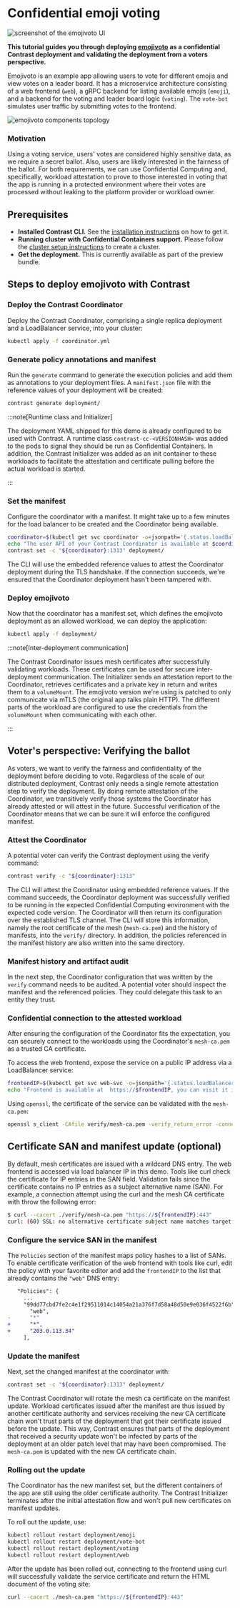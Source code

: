 # Confidential emoji voting

<!-- TODO(katexochen): create a screenshot with fixed format -->
![screenshot of the emojivoto UI](../_media/emoijvoto.png)

**This tutorial guides you through deploying [emojivoto](https://github.com/BuoyantIO/emojivoto) as a
confidential Contrast deployment and validating the deployment from a voters perspective.**

Emojivoto is an example app allowing users to vote for different emojis and view votes
on a leader board. It has a microservice architecture consisting of a
web frontend (`web`), a gRPC backend for listing available emojis (`emoji`), and a backend for
the voting and leader board logic (`voting`). The `vote-bot` simulates user traffic by submitting
votes to the frontend.

<!-- TODO(katexochen): recreate in our design -->
![emojivoto components topology](https://raw.githubusercontent.com/BuoyantIO/emojivoto/e490d5789086e75933a474b22f9723fbfa0b29ba/assets/emojivoto-topology.png)

### Motivation

Using a voting service, users' votes are considered highly sensitive data, as we require
a secret ballot. Also, users are likely interested in the fairness of the ballot. For
both requirements, we can use Confidential Computing and, specifically, workload attestation
to prove to those interested in voting that the app is running in a protected environment
where their votes are processed without leaking to the platform provider or workload owner.

## Prerequisites

- **Installed Contrast CLI.**
  See the [installation instructions](./../getting-started/install.md) on how to get it.
- **Running cluster with Confidential Containers support.**
  Please follow the [cluster setup instructions](./../getting-started/cluster-setup.md)
  to create a cluster.
- **Get the deployment.** This is currently available as part of the preview bundle.

## Steps to deploy emojivoto with Contrast

### Deploy the Contrast Coordinator

Deploy the Contrast Coordinator, comprising a single replica deployment and a
LoadBalancer service, into your cluster:

```sh
kubectl apply -f coordinator.yml
```

### Generate policy annotations and manifest

Run the `generate` command to generate the execution policies and add them as
annotations to your deployment files. A `manifest.json` file with the reference values
of your deployment will be created:

```sh
contrast generate deployment/
```

:::note[Runtime class and Initializer]

The deployment YAML shipped for this demo is already configured to be used with Contrast.
A runtime class `contrast-cc-<VERSIONHASH>` was added to the pods to signal they should be run
as Confidential Containers. In addition, the Contrast Initializer was added
as an init container to these workloads to facilitate the attestation and certificate pulling
before the actual workload is started.

:::

### Set the manifest

Configure the coordinator with a manifest. It might take up to a few minutes
for the load balancer to be created and the Coordinator being available.

```sh
coordinator=$(kubectl get svc coordinator -o=jsonpath='{.status.loadBalancer.ingress[0].ip}')
echo "The user API of your Contrast Coordinator is available at $coordinator:1313"
contrast set -c "${coordinator}:1313" deployment/
```

The CLI will use the embedded reference values to attest the Coordinator deployment
during the TLS handshake. If the connection succeeds, we're ensured that the Coordinator
deployment hasn't been tampered with.

### Deploy emojivoto

Now that the coordinator has a manifest set, which defines the emojivoto deployment as an allowed workload,
we can deploy the application:

```sh
kubectl apply -f deployment/
```

:::note[Inter-deployment communication]

The Contrast Coordinator issues mesh certificates after successfully validating workloads.
These certificates can be used for secure inter-deployment communication. The Initializer
sends an attestation report to the Coordinator, retrieves certificates and a private key in return
and writes them to a `volumeMount`. The emojivoto version we're using is patched to only communicate
via mTLS (the original app talks plain HTTP). The different parts of the workload are configured
to use the credentials from the `volumeMount` when communicating with each other.

:::

## Voter's perspective: Verifying the ballot

As voters, we want to verify the fairness and confidentiality of the deployment before
deciding to vote. Regardless of the scale of our distributed deployment, Contrast only
needs a single remote attestation step to verify the deployment. By doing remote attestation
of the Coordinator, we transitively verify those systems the Coordinator has already attested
or will attest in the future. Successful verification of the Coordinator means that
we can be sure it will enforce the configured manifest.

### Attest the Coordinator

A potential voter can verify the Contrast deployment using the verify
command:

```sh
contrast verify -c "${coordinator}:1313"
```

The CLI will attest the Coordinator using embedded reference values. If the command succeeds,
the Coordinator deployment was successfully verified to be running in the expected Confidential
Computing environment with the expected code version. The Coordinator will then return its
configuration over the established TLS channel. The CLI will store this information, namely the root
certificate of the mesh (`mesh-ca.pem`) and the history of manifests, into the `verify/` directory.
In addition, the policies referenced in the manifest history are also written into the same directory.

### Manifest history and artifact audit

In the next step, the Coordinator configuration that was written by the `verify` command needs to be audited.
A potential voter should inspect the manifest and the referenced policies. They could delegate
this task to an entity they trust.

### Confidential connection to the attested workload

After ensuring the configuration of the Coordinator fits the expectation, you can securely connect
to the workloads using the Coordinator's `mesh-ca.pem` as a trusted CA certificate.

To access the web frontend, expose the service on a public IP address via a LoadBalancer service:

```sh
frontendIP=$(kubectl get svc web-svc -o=jsonpath='{.status.loadBalancer.ingress[0].ip}')
echo "Frontend is available at  https://$frontendIP, you can visit it in your browser."
```

Using `openssl`, the certificate of the service can be validated with the `mesh-ca.pem`:

```sh
openssl s_client -CAfile verify/mesh-ca.pem -verify_return_error -connect ${frontendIP}:443 < /dev/null
```

## Certificate SAN and manifest update (optional)

By default, mesh certificates are issued with a wildcard DNS entry. The web frontend is accessed
via load balancer IP in this demo. Tools like curl check the certificate for IP entries in the SAN field.
Validation fails since the certificate contains no IP entries as a subject alternative name (SAN).
For example, a connection attempt using the curl and the mesh CA certificate with throw the following error:

```sh
$ curl --cacert ./verify/mesh-ca.pem "https://${frontendIP}:443"
curl: (60) SSL: no alternative certificate subject name matches target host name '203.0.113.34'
```

### Configure the service SAN in the manifest

The `Policies` section of the manifest maps policy hashes to a list of SANs. To enable certificate verification
of the web frontend with tools like curl, edit the policy with your favorite editor and add the `frontendIP` to
the list that already contains the `"web"` DNS entry:

```diff
   "Policies": {
     ...
     "99dd77cbd7fe2c4e1f29511014c14054a21a376f7d58a48d50e9e036f4522f6b": [
       "web",
-      "*"
+      "*",
+      "203.0.113.34"
     ],
```

### Update the manifest

Next, set the changed manifest at the coordinator with:

```sh
contrast set -c "${coordinator}:1313" deployment/
```

The Contrast Coordinator will rotate the mesh ca certificate on the manifest update. Workload certificates issued
after the manifest are thus issued by another certificate authority and services receiving the new CA certificate chain
won't trust parts of the deployment that got their certificate issued before the update. This way, Contrast ensures
that parts of the deployment that received a security update won't be infected by parts of the deployment at an older
patch level that may have been compromised. The `mesh-ca.pem` is updated with the new CA certificate chain.

### Rolling out the update

The Coordinator has the new manifest set, but the different containers of the app are still
using the older certificate authority. The Contrast Initializer terminates after the initial attestation
flow and won't pull new certificates on manifest updates.

To roll out the update, use:

```sh
kubectl rollout restart deployment/emoji
kubectl rollout restart deployment/vote-bot
kubectl rollout restart deployment/voting
kubectl rollout restart deployment/web
```

After the update has been rolled out, connecting to the frontend using curl will successfully validate
the service certificate and return the HTML document of the voting site:

```sh
curl --cacert ./mesh-ca.pem "https://${frontendIP}:443"
```
